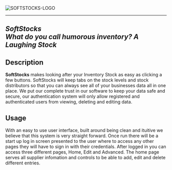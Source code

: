 <!DOCTYPE html>
  <html>
  <img alt="SOFTSTOCKS-LOGO" src="https://user-images.githubusercontent.com/122273108/212332116-eb8fd1c3-b45f-4680-8995-93b7faf6610d.png">
  <hr>
  <h2>
    <em>SoftStocks</em>
    <br>
    <em>What do you call humorous inventory? A Laughing Stock</em>
  </h2>
  <h2>Description</h2>
  <p>
    <strong>SoftStocks</strong> makes looking after your Inventory Stock as easy as clicking a few buttons. SoftStocks will keep tabs on the stock levels and stock distributors so that you can always see all of your businesses data all in one place.
    We put our complete trust in our software to keep your data safe and secure, our authentication system will only allow registered and authenticated users from viewing, deleting and editing data.
  </p>
  <h2>Usage</h2>
  <p>With an easy to use user interface, built around being clean and ituitive we believe that this system is very straight forward. Once run there will be a start up log in screen presented to the user where to access any other pages they will have to sign in with their credentials. After logged in you can access three different pages, Home, Edit and Advanced. The home page serves all supplier infomation and controls to be able to add, edit and delete different entries.
  </p>

</html>  

